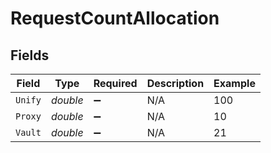 # RequestCountAllocation


## Fields

| Field              | Type               | Required           | Description        | Example            |
| ------------------ | ------------------ | ------------------ | ------------------ | ------------------ |
| `Unify`            | *double*           | :heavy_minus_sign: | N/A                | 100                |
| `Proxy`            | *double*           | :heavy_minus_sign: | N/A                | 10                 |
| `Vault`            | *double*           | :heavy_minus_sign: | N/A                | 21                 |